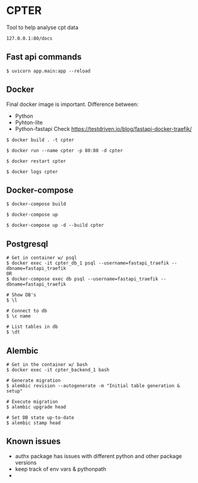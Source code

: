 # CPTER
Tool to help analyse cpt data

```
127.0.0.1:80/docs
```

## Fast api commands
```
$ uvicorn app.main:app --reload
```
## Docker

Final docker image is important. Difference between:
- Python
- Pyhton-lite
- Python-fastapi
Check https://testdriven.io/blog/fastapi-docker-traefik/

```
$ docker build . -t cpter

$ docker run --name cpter -p 80:80 -d cpter

$ docker restart cpter

$ docker logs cpter
```

## Docker-compose
```
$ docker-compose build

$ docker-compose up
```
```
$ docker-compose up -d --build cpter
```
## Postgresql
```
# Get in container w/ psql
$ docker exec -it cpter_db_1 psql --username=fastapi_traefik --dbname=fastapi_traefik
OR
$ docker-compose exec db psql --username=fastapi_traefik --dbname=fastapi_traefik
```
```
# Show DB's
$ \l

# Connect to db
$ \c name

# List tables in db
$ \dt
```

## Alembic
```
# Get in the container w/ bash
$ docker exec -it cpter_backend_1 bash
```
```
# Generate migration
$ alembic revision --autogenerate -m "Initial table generation & setup"

# Execute migration
$ alembic upgrade head

# Set DB state up-to-date
$ alembic stamp head
```

## Known issues
- authx package has issues with different python and other package versions
- keep track of env vars & pythonpath
- 